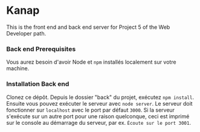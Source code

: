 # Kanap #

This is the front end and back end server for Project 5 of the Web Developer path.

### Back end Prerequisites ###

Vous aurez besoin d'avoir Node et `npm` installés localement sur votre machine. 

### Installation Back end ###

Clonez ce dépôt. Depuis le dossier "back" du projet, exécutez `npm install`. Ensuite
vous pouvez exécuter le serveur avec `node server`. 
Le serveur doit fonctionner sur `localhost` avec le port par défaut `3000`. Si la
serveur s'exécute sur un autre port pour une raison quelconque, ceci est imprimé sur le
console au démarrage du serveur, par ex. `Écoute sur le port 3001`.  